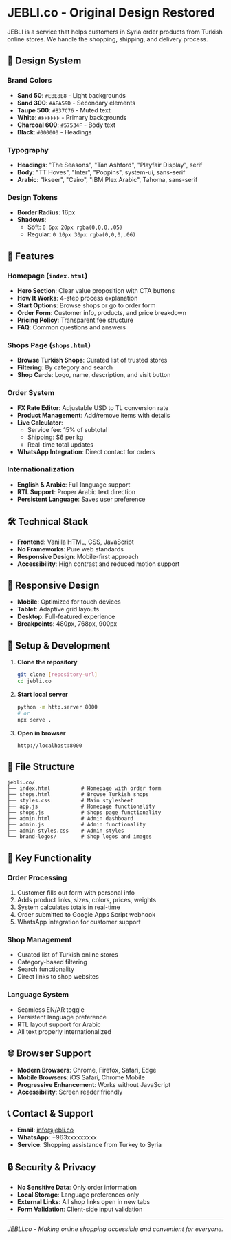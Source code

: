 # JEBLI.co - Original Design Restored

JEBLI is a service that helps customers in Syria order products from Turkish online stores. We handle the shopping, shipping, and delivery process.

## 🎨 Design System

### Brand Colors
- **Sand 50**: `#EBE8E8` - Light backgrounds
- **Sand 300**: `#AEA59D` - Secondary elements
- **Taupe 500**: `#837C76` - Muted text
- **White**: `#FFFFFF` - Primary backgrounds
- **Charcoal 600**: `#57534F` - Body text
- **Black**: `#000000` - Headings

### Typography
- **Headings**: "The Seasons", "Tan Ashford", "Playfair Display", serif
- **Body**: "TT Hoves", "Inter", "Poppins", system-ui, sans-serif
- **Arabic**: "Ikseer", "Cairo", "IBM Plex Arabic", Tahoma, sans-serif

### Design Tokens
- **Border Radius**: 16px
- **Shadows**: 
  - Soft: `0 6px 20px rgba(0,0,0,.05)`
  - Regular: `0 10px 30px rgba(0,0,0,.06)`

## 🚀 Features

### Homepage (`index.html`)
- **Hero Section**: Clear value proposition with CTA buttons
- **How It Works**: 4-step process explanation
- **Start Options**: Browse shops or go to order form
- **Order Form**: Customer info, products, and price breakdown
- **Pricing Policy**: Transparent fee structure
- **FAQ**: Common questions and answers

### Shops Page (`shops.html`)
- **Browse Turkish Shops**: Curated list of trusted stores
- **Filtering**: By category and search
- **Shop Cards**: Logo, name, description, and visit button

### Order System
- **FX Rate Editor**: Adjustable USD to TL conversion rate
- **Product Management**: Add/remove items with details
- **Live Calculator**: 
  - Service fee: 15% of subtotal
  - Shipping: $6 per kg
  - Real-time total updates
- **WhatsApp Integration**: Direct contact for orders

### Internationalization
- **English & Arabic**: Full language support
- **RTL Support**: Proper Arabic text direction
- **Persistent Language**: Saves user preference

## 🛠️ Technical Stack

- **Frontend**: Vanilla HTML, CSS, JavaScript
- **No Frameworks**: Pure web standards
- **Responsive Design**: Mobile-first approach
- **Accessibility**: High contrast and reduced motion support

## 📱 Responsive Design

- **Mobile**: Optimized for touch devices
- **Tablet**: Adaptive grid layouts
- **Desktop**: Full-featured experience
- **Breakpoints**: 480px, 768px, 900px

## 🔧 Setup & Development

1. **Clone the repository**
   ```bash
   git clone [repository-url]
   cd jebli.co
   ```

2. **Start local server**
   ```bash
   python -m http.server 8000
   # or
   npx serve .
   ```

3. **Open in browser**
   ```
   http://localhost:8000
   ```

## 📁 File Structure

```
jebli.co/
├── index.html          # Homepage with order form
├── shops.html          # Browse Turkish shops
├── styles.css          # Main stylesheet
├── app.js              # Homepage functionality
├── shops.js            # Shops page functionality
├── admin.html          # Admin dashboard
├── admin.js            # Admin functionality
├── admin-styles.css    # Admin styles
└── brand-logos/        # Shop logos and images
```

## 🎯 Key Functionality

### Order Processing
1. Customer fills out form with personal info
2. Adds product links, sizes, colors, prices, weights
3. System calculates totals in real-time
4. Order submitted to Google Apps Script webhook
5. WhatsApp integration for customer support

### Shop Management
- Curated list of Turkish online stores
- Category-based filtering
- Search functionality
- Direct links to shop websites

### Language System
- Seamless EN/AR toggle
- Persistent language preference
- RTL layout support for Arabic
- All text properly internationalized

## 🌐 Browser Support

- **Modern Browsers**: Chrome, Firefox, Safari, Edge
- **Mobile Browsers**: iOS Safari, Chrome Mobile
- **Progressive Enhancement**: Works without JavaScript
- **Accessibility**: Screen reader friendly

## 📞 Contact & Support

- **Email**: info@jebli.co
- **WhatsApp**: +963xxxxxxxxx
- **Service**: Shopping assistance from Turkey to Syria

## 🔒 Security & Privacy

- **No Sensitive Data**: Only order information
- **Local Storage**: Language preferences only
- **External Links**: All shop links open in new tabs
- **Form Validation**: Client-side input validation

---

*JEBLI.co - Making online shopping accessible and convenient for everyone.*
